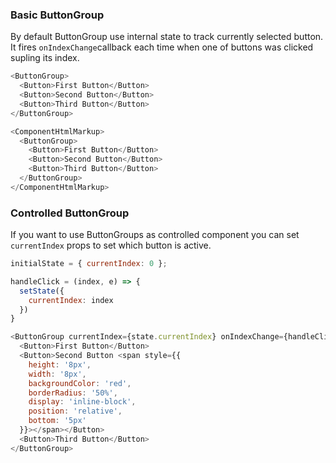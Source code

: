 ### Basic ButtonGroup

By default ButtonGroup use internal state to track currently selected button. It fires `onIndexChange`callback each time when one of buttons was clicked supling its index.

```js
<ButtonGroup>
  <Button>First Button</Button>
  <Button>Second Button</Button>
  <Button>Third Button</Button>
</ButtonGroup>
```

```js noeditor
<ComponentHtmlMarkup>
  <ButtonGroup>
    <Button>First Button</Button>
    <Button>Second Button</Button>
    <Button>Third Button</Button>
  </ButtonGroup>
</ComponentHtmlMarkup>
```

### Controlled ButtonGroup

If you want to use ButtonGroups as controlled component you can set `currentIndex` props to set which button is active.

```js
initialState = { currentIndex: 0 };

handleClick = (index, e) => {
  setState({
    currentIndex: index
  })
}

<ButtonGroup currentIndex={state.currentIndex} onIndexChange={handleClick}>
  <Button>First Button</Button>
  <Button>Second Button <span style={{
    height: '8px',
    width: '8px',
    backgroundColor: 'red',
    borderRadius: '50%',
    display: 'inline-block',
    position: 'relative',
    bottom: '5px'
  }}></span></Button>
  <Button>Third Button</Button>
</ButtonGroup>
```
